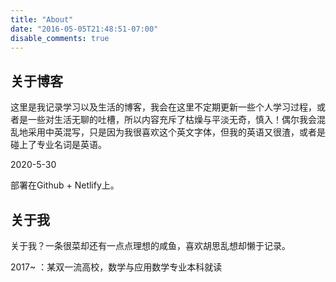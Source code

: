 ```yaml
---
title: "About"
date: "2016-05-05T21:48:51-07:00"
disable_comments: true
---
```


## 关于博客

这里是我记录学习以及生活的博客，我会在这里不定期更新一些个人学习过程，或者是一些对生活无聊的吐槽，所以内容充斥了枯燥与平淡无奇，慎入！偶尔我会混乱地采用中英混写，只是因为我很喜欢这个英文字体，但我的英语又很渣，或者是碰上了专业名词是英语。

2020-5-30

部署在Github + Netlify上。

## 关于我

关于我？一条很菜却还有一点点理想的咸鱼，喜欢胡思乱想却懒于记录。

2017~  ：某双一流高校，数学与应用数学专业本科就读

